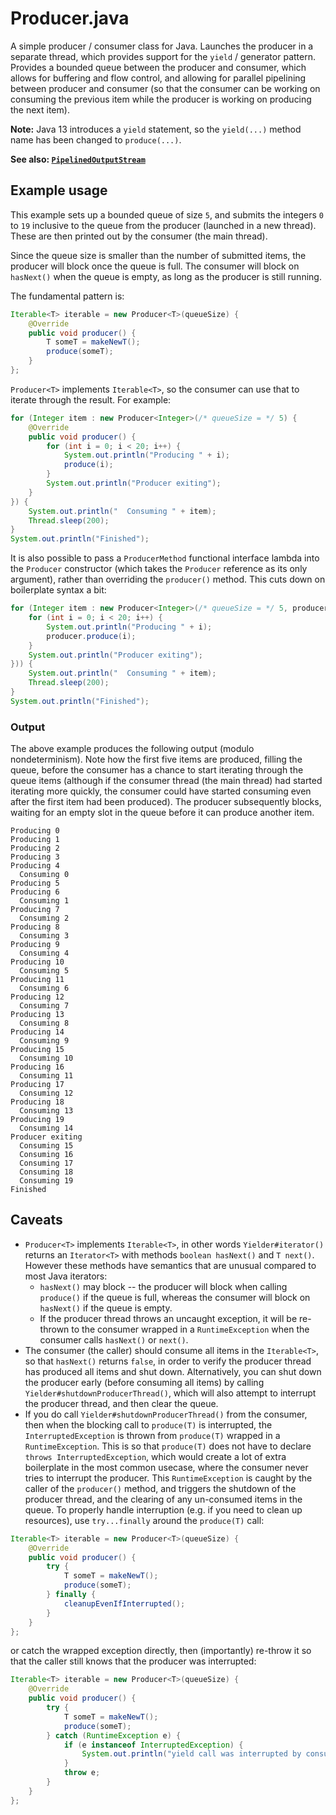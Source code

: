 # Producer.java

A simple producer / consumer class for Java. Launches the producer in a separate thread, which provides support for the `yield` / generator pattern. Provides a bounded queue between the producer and consumer, which allows for buffering and flow control, and allowing for parallel pipelining between producer and consumer (so that the consumer can be working on consuming the previous item while the producer is working on producing the next item).

**Note:** Java 13 introduces a `yield` statement, so the `yield(...)` method name has been changed to `produce(...)`.

**See also: [`PipelinedOutputStream`](https://github.com/lukehutch/PipelinedOutputStream)**

## Example usage

This example sets up a bounded queue of size `5`, and submits the integers `0` to `19` inclusive to the queue from the producer (launched in a new thread). These are then printed out by the consumer (the main thread).

Since the queue size is smaller than the number of submitted items, the producer will block once the queue is full. The consumer will block on `hasNext()` when the queue is empty, as long as the producer is still running.

The fundamental pattern is:

```java
Iterable<T> iterable = new Producer<T>(queueSize) {
    @Override
    public void producer() {
        T someT = makeNewT();
        produce(someT);
    }
};
```

`Producer<T>` implements `Iterable<T>`, so the consumer can use that to iterate through the result. For example:

```java
for (Integer item : new Producer<Integer>(/* queueSize = */ 5) {
    @Override
    public void producer() {
        for (int i = 0; i < 20; i++) {
            System.out.println("Producing " + i);
            produce(i);
        }
        System.out.println("Producer exiting");
    }
}) {
    System.out.println("  Consuming " + item);
    Thread.sleep(200);
}
System.out.println("Finished");
```

It is also possible to pass a `ProducerMethod` functional interface lambda into the `Producer` constructor (which takes the `Producer` reference as its only argument), rather than overriding the `producer()` method. This cuts down on boilerplate syntax a bit:

```java
for (Integer item : new Producer<Integer>(/* queueSize = */ 5, producer -> {
    for (int i = 0; i < 20; i++) {
        System.out.println("Producing " + i);
        producer.produce(i);
    }
    System.out.println("Producer exiting");
})) {
    System.out.println("  Consuming " + item);
    Thread.sleep(200);
}
System.out.println("Finished");
```

### Output

The above example produces the following output (modulo nondeterminism). Note how the first five items are produced, filling the queue, before the consumer has a chance to start iterating through the queue items (although if the consumer thread (the main thread) had started iterating more quickly, the consumer could have started consuming even after the first item had been produced). The producer subsequently blocks, waiting for an empty slot in the queue before it can produce another item.

```
Producing 0
Producing 1
Producing 2
Producing 3
Producing 4
  Consuming 0
Producing 5
Producing 6
  Consuming 1
Producing 7
  Consuming 2
Producing 8
  Consuming 3
Producing 9
  Consuming 4
Producing 10
  Consuming 5
Producing 11
  Consuming 6
Producing 12
  Consuming 7
Producing 13
  Consuming 8
Producing 14
  Consuming 9
Producing 15
  Consuming 10
Producing 16
  Consuming 11
Producing 17
  Consuming 12
Producing 18
  Consuming 13
Producing 19
  Consuming 14
Producer exiting
  Consuming 15
  Consuming 16
  Consuming 17
  Consuming 18
  Consuming 19
Finished
```

## Caveats

* `Producer<T>` implements `Iterable<T>`, in other words `Yielder#iterator()` returns an `Iterator<T>` with methods `boolean hasNext()` and `T next()`. However these methods have semantics that are unusual compared to most Java iterators:
  * `hasNext()` may block -- the producer will block when calling `produce()` if the queue is full, whereas the consumer will block on `hasNext()` if the queue is empty.
  * If the producer thread throws an uncaught exception, it will be re-thrown to the consumer wrapped in a `RuntimeException` when the consumer calls `hasNext()` or `next()`.
* The consumer (the caller) should consume all items in the `Iterable<T>`, so that `hasNext()` returns `false`, in order to verify the producer thread has produced all items and shut down. Alternatively, you can shut down the producer early (before consuming all items) by calling `Yielder#shutdownProducerThread()`, which will also attempt to interrupt the producer thread, and then clear the queue.
* If you do call `Yielder#shutdownProducerThread()` from the consumer, then when the blocking call to `produce(T)` is interrupted, the `InterruptedException` is thrown from `produce(T)` wrapped in a `RuntimeException`. This is so that `produce(T)` does not have to declare `throws InterruptedException`, which would create a lot of extra boilerplate in the most common usecase, where the consumer never tries to interrupt the producer. This `RuntimeException` is caught by the caller of the `producer()` method, and triggers the shutdown of the producer thread, and the clearing of any un-consumed items in the queue. To properly handle interruption (e.g. if you need to clean up resources), use `try...finally` around the `produce(T)` call:

```java
Iterable<T> iterable = new Producer<T>(queueSize) {
    @Override
    public void producer() {
        try {
            T someT = makeNewT();
            produce(someT);
        } finally {
            cleanupEvenIfInterrupted();
        }
    }
};
```

or catch the wrapped exception directly, then (importantly) re-throw it so that the caller still knows that the producer was interrupted:

```java
Iterable<T> iterable = new Producer<T>(queueSize) {
    @Override
    public void producer() {
        try {
            T someT = makeNewT();
            produce(someT);
        } catch (RuntimeException e) {
            if (e instanceof InterruptedException) {
                System.out.println("yield call was interrupted by consumer");
            }
            throw e;
        }
    }
};
```
